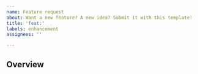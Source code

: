 ```yaml
---
name: Feature request
about: Want a new feature? A new idea? Submit it with this template!
title: 'feat:'
labels: enhancement
assignees: ''

---
```


## Overview

<!-- Describe your idea here -->
